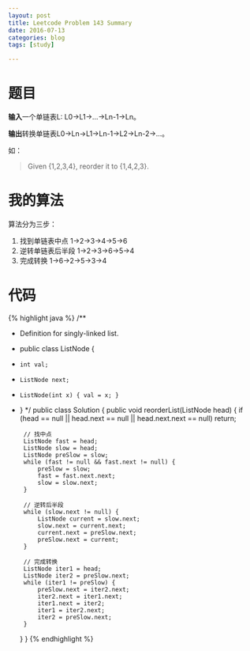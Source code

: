 ```yaml
---
layout: post
title: Leetcode Problem 143 Summary
date: 2016-07-13
categories: blog
tags: [study]

---
```


# 题目

**输入**一个单链表L: L0→L1→…→Ln-1→Ln。

**输出**转换单链表L0→Ln→L1→Ln-1→L2→Ln-2→…。

如：  
>Given {1,2,3,4}, reorder it to {1,4,2,3}.
# 我的算法

算法分为三步：

1. 找到单链表中点 1→2→3→4→5→6
2. 逆转单链表后半段 1→2→3→6→5→4
3. 完成转换 1→6→2→5→3→4

# 代码

{% highlight java %}
/**
 * Definition for singly-linked list.
 * public class ListNode {
 *     int val;
 *     ListNode next;
 *     ListNode(int x) { val = x; }
 * }
 */
public class Solution {
    public void reorderList(ListNode head) {
        if (head == null || head.next == null || head.next.next == null) return;
        
        // 找中点
        ListNode fast = head;
        ListNode slow = head;
        ListNode preSlow = slow;
        while (fast != null && fast.next != null) {
            preSlow = slow;
            fast = fast.next.next;
            slow = slow.next;
        }
        
        // 逆转后半段
        while (slow.next != null) {
            ListNode current = slow.next;
            slow.next = current.next;
            current.next = preSlow.next;
            preSlow.next = current;
        }
        
        // 完成转换
        ListNode iter1 = head;
        ListNode iter2 = preSlow.next;
        while (iter1 != preSlow) {
            preSlow.next = iter2.next;
            iter2.next = iter1.next;
            iter1.next = iter2;
            iter1 = iter2.next;
            iter2 = preSlow.next;
        }
    }
}
{% endhighlight %}